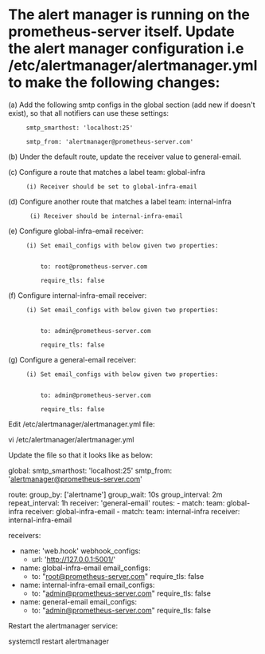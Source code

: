 # The alert manager is running on the prometheus-server itself. Update the alert manager configuration i.e /etc/alertmanager/alertmanager.yml to make the following changes:



   (a) Add the following smtp configs in the global section (add new if doesn't exist), so that all notifiers can use these settings:


         smtp_smarthost: 'localhost:25'

         smtp_from: 'alertmanager@prometheus-server.com'


   (b) Under the default route, update the receiver value to general-email.


   (c) Configure a route that matches a label team: global-infra


         (i) Receiver should be set to global-infra-email


   (d) Configure another route that matches a label team: internal-infra


          (i) Receiver should be internal-infra-email


   (e) Configure global-infra-email receiver:


         (i) Set email_configs with below given two properties:


             to: root@prometheus-server.com

             require_tls: false


   (f) Configure internal-infra-email receiver:


         (i) Set email_configs with below given two properties:


             to: admin@prometheus-server.com

             require_tls: false


   (g) Configure a general-email receiver:


         (i) Set email_configs with below given two properties:


             to: admin@prometheus-server.com

             require_tls: false

Edit /etc/alertmanager/alertmanager.yml file:


vi /etc/alertmanager/alertmanager.yml



Update the file so that it looks like as below:


global:
  smtp_smarthost: 'localhost:25'
  smtp_from: 'alertmanager@prometheus-server.com'

route:
  group_by: ['alertname']
  group_wait: 10s
  group_interval: 2m
  repeat_interval: 1h
  receiver: 'general-email'
  routes:
    - match:
        team: global-infra
      receiver: global-infra-email
    - match:
        team: internal-infra
      receiver: internal-infra-email

receivers:
  - name: 'web.hook'
    webhook_configs:
      - url: 'http://127.0.0.1:5001/'
  - name: global-infra-email
    email_configs:
      - to: "root@prometheus-server.com"
        require_tls: false
  - name: internal-infra-email
    email_configs:
      - to: "admin@prometheus-server.com"
        require_tls: false
  - name: general-email
    email_configs:
      - to: "admin@prometheus-server.com"
        require_tls: false



Restart the alertmanager service:


systemctl restart alertmanager

